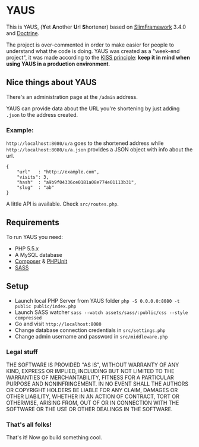 # YAUS

This is YAUS, (**Y**et **A**nother **U**rl **S**hortener) based on [SlimFramework](http://www.slimframework.com/) 3.4.0
and [Doctrine](http://www.doctrine-project.org/).

The project is over-commented in order to make easier for people to understand what the code is doing.
YAUS was created as a "week-end project", it was made according to the [KISS principle](https://en.wikipedia.org/wiki/KISS_principle):
**keep it in mind when using YAUS in a production environment**.

## Nice things about YAUS

There's an administration page at the `/admin` address.

YAUS can provide data about the URL you're shortening by just adding `.json` to the address created.

### Example:

`http://localhost:8080/u/a` goes to the shortened address while `http://localhost:8080/u/a.json` provides a JSON object with info about the url.

```
{
    "url"   : "http://example.com",
    "visits": 3,
    "hash"  : "a9b9f04336ce0181a08e774e01113b31",
    "slug"  : "ab"
} 
```

A little API is available. Check `src/routes.php`. 

## Requirements

To run YAUS you need:

* PHP 5.5.x
* A MySQL database
* [Composer](https://getcomposer.org/download/) & [PHPUnit](http://phpunit.de)
* [SASS](http://sass-lang.com)

## Setup

* Launch local PHP Server from YAUS folder `php -S 0.0.0.0:8080 -t public public/index.php`
* Launch SASS watcher `sass --watch assets/sass/:public/css --style compressed`
* Go and visit `http://localhost:8080`
* Change database connection credentials in `src/settings.php`
* Change admin username and password in `src/middleware.php`

### Legal stuff

THE SOFTWARE IS PROVIDED "AS IS", WITHOUT WARRANTY OF ANY KIND, EXPRESS OR IMPLIED, INCLUDING BUT NOT LIMITED TO THE WARRANTIES
OF MERCHANTABILITY, FITNESS FOR A PARTICULAR PURPOSE AND NONINFRINGEMENT. IN NO EVENT SHALL THE AUTHORS OR COPYRIGHT HOLDERS
BE LIABLE FOR ANY CLAIM, DAMAGES OR OTHER LIABILITY, WHETHER IN AN ACTION OF CONTRACT, TORT OR OTHERWISE, ARISING FROM, OUT OF
OR IN CONNECTION WITH THE SOFTWARE OR THE USE OR OTHER DEALINGS IN THE SOFTWARE.

### That's all folks!

That's it! Now go build something cool.
